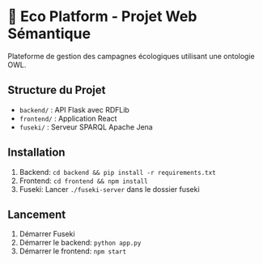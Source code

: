# 🌿 Eco Platform - Projet Web Sémantique

Plateforme de gestion des campagnes écologiques utilisant une ontologie OWL.

## Structure du Projet
- `backend/` : API Flask avec RDFLib
- `frontend/` : Application React
- `fuseki/` : Serveur SPARQL Apache Jena

## Installation
1. Backend: `cd backend && pip install -r requirements.txt`
2. Frontend: `cd frontend && npm install`
3. Fuseki: Lancer `./fuseki-server` dans le dossier fuseki

## Lancement
1. Démarrer Fuseki
2. Démarrer le backend: `python app.py`
3. Démarrer le frontend: `npm start`